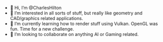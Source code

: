 - 👋 Hi, I’m @CharlesHilton
- 👀 I’m interested in all sorts of stuff, but really like geometry and CAD/graphics related applications.
- 🌱 I’m currently learning how to render stuff using Vulkan. OpenGL was fun. Time for a new challenge.
- 💞️ I’m looking to collaborate on anything AI or Gaming related.
